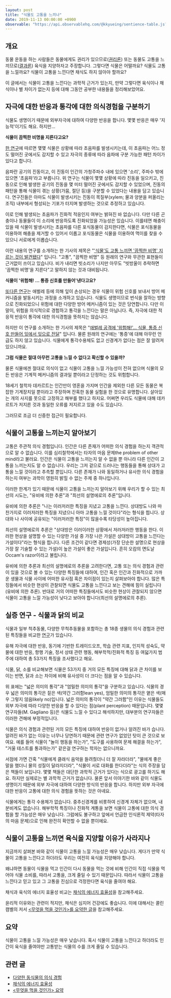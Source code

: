 ```yaml
---
layout: post
title: "식물도 고통을 느끼나"
date: 2019-11-13 00:00:00 +0900
observable: "https://api.observablehq.com/@kkyueing/sentience-table.js?v=3"
---
```

## 개요

동물 운동을 하는 사람들은 동물에게도 권리가
있으므로([권리론](/2019/08/01/animal-rights-human-wrongs.html)) 또는
동물도 고통을 느끼므로([결과론](/2019/07/28/animal-liberation.html))
육식을 지양하자고 주장합니다. 그렇다면 식물은 어떨까요? 식물도 고통을 느낄까요?
식물이 고통을 느낀다면 채식도 하지 않아야 할까요?

이 글에서는 식물이 고통을 느낀다는 과학적 근거가 있는지, 만약 그렇다면 육식이나
채식이나 별 차이가 없는지 등에 대해 그동안 공부한 내용들을 정리해보았어요.

## 자극에 대한 반응과 통각에 대한 의식경험을 구분하기

식물도 생명이기 때문에 외부자극에 대하여 다양한 반응을 합니다. 몇몇 반응은
매우 '지능적'이기도 해요. 하지만...

**식물이 끔찍한 비명을 지른다고요?**

[한 연구](https://www.biorxiv.org/content/10.1101/507590v4.full)에 따르면 몇몇
식물은 상황에 따라 초음파를 발생시키는데, 이 초음파는 어느 정도 떨어진 곳에서도
감지할 수 있고 자극의 종류에 따라 음파에 구분 가능한 패턴 차이가 있다고 합니다.

음파란 공기의 진동이고, 이 진동이 인간의 가청주파수 내에 있으면 '소리', 주파수
밖에 있으면 '초음파'라고 부릅니다. 위 연구는 식물이 몇몇 상황에 따라 진동을
일으키고, 진동으로 인해 발생한 공기의 진동을 몇 미터 떨어진 곳에서도 감지할 수
있었으며, 진동의 패턴을 통해 식물이 겪는 상황(가뭄, 절단 등)을 구분할 수
있었다는 내용을 담고 있습니다. 연구진들은 아마도 식물이 발생시키는 진동이
목질부(xylem; 물과 양분을 퍼올리는 조직) 내부에서 형성되는 기포가 터지며
발생하는 것으로 추정하고 있습니다.

이로 인해 발생되는 초음파가 진화적 적응인지 여부는 밝혀진 바 없습니다. 다만
다른 곤충이나 동물들이 이 소리에 반응하도록 진화되었을 가능성은 있습니다.
이를테면 해충이 있을 때 식물이 발생시키는 초음파를 다른 포식동물이 감지한다면,
식물은 포식동물을 이용하여 해충을 제거할 수 있어서 이롭고 포식동물은 식물을
이용하여 먹이를 찾을 수 있으니 서로에게 이롭습니다.

이런 내용의 연구를 소개하는 한 기사의 제목은 "['식물'도 고통 느끼면 '끔찍한
비명' 지르는 것이 발견됐다](https://www.dispatch.co.kr/2055279)" 입니다.
"고통", "끔찍한 비명" 등 원래의 연구와 무관한 표현들이 근거없이 쓰이고
있습니다. 비가 내리면 빗소리가 나지만 아무도 "빗방울이 추락하면 '끔찍한 비명'을
지른다"고 말하지 않는 것과 대비됩니다.

**식물이 '위험해! ... 통증 신호를 만들어'낸다고요?**

[또다른 연구](https://news.wisc.edu/blazes-of-light-reveal-how-plants-signal-danger-long-distances/)는
애벌레 등에 의해 잎이 손상되는 경우 식물이 위험 신호를 보내서 방어 메커니즘을
발동시키는 과정을 소개하고 있습니다. 식물도 생명이므로 번식을 잘하는 방향으로
진화되었으니 위험에 대한 다양한 방어 메커니즘이 있는 것은 당연합니다. 다만 이
말이, 위험을 의식적으로 경험하고 통각을 느낀다는 말은 아닙니다. 즉, 자극에 대한
적응적 반응이 통각에 대한 의식경험을 뜻하지는 않습니다.

하지만 이 연구를 소개하는 한 기사의 제목은 "[애벌레 공격에 '위험해!'… 식물, 통증
신호 만들어 잎에서 잎으로 전달](https://biz.chosun.com/site/data/html_dir/2018/09/20/2018092000159.html)"
입니다. 물론 원래의 연구에는 '통증'에 대해 아무런 언급도 하지 않고 있습니다.
식물에게 통각수용체도 없고 신경계가 없다는 점은 잘 알려져 있으니까요.

**그럼 식물은 절대 아무런 고통을 느낄 수 없다고 확신할 수 있을까?**

물론 식물에겐 절대로 의식이 없고 식물이 고통을 느낄 가능성이 전혀 없으며
식물의 모든 반응은 기계적 메커니즘의 결과일 뿐이라고 단정하는 것도 위험합니다.

18세기 철학자 데카르트는 인간만이 영혼을 가지며 인간을 제외한 다른 모든 동물은
복잡한 기계장치일 뿐이라고 주장하며 잔혹한 동물 실험을 한 것으로 유명합니다.
살아있는 개의 사지를 못으로 고정하고 해부를 했다고 하지요. 어쩌면 우리도 식물에
대해 데카르트가 저지른 것과 동일한 오류를 저지르고 있을 수도 있습니다.

그러므로 조금 더 신중한 접근이 필요합니다.

## 식물이 고통을 느끼는지 알아보기

고통은 주관적 의식 경험입니다. 인간은 다른 존재가 어떠한 의식 경험을 하는지
객관적으로 알 수 없습니다. 이를 심리철학에서는 타자의 마음 문제the problem of
other mind라고 불러요. 인간은 식물이 고통을 느끼는지 알 수 없을 뿐 아니라
다른 인간이 고통을 느끼는지도 알 수 없습니다. 우리는 그저 겉으로 드러나는
행동들을 통해 상대가 고통을 느낄 것이라고 추측할 뿐입니다. 다른 존재가 나와
동일하거나 유사한 의식 경험을 하는지 여부는 과학이 영원히 밝힐 수 없는 주제 중
하나입니다.

이러한 한계가 있기 때문에 식물이 고통을 느끼는지 알아보기 위해 우리가 할 수
있는 최선의 시도는, "유비에 의한 추론"과 "최선의 설명에로의 추론"입니다.

유비에 의한 추론은 "나는 이러저러한 특징을 지녔고 고통을 느낀다. 상대방도 나와
마찬가지로 이러저러한 특징을 지녔으니 아마 고통을 느낄 것이다"라는 형식을
띕니다. 상대와 나 사이에 공유되는 "이러저러한 특징"이 많을수록 타당성이
높아집니다.

최선의 설명에로의 추론은 "상대방은 이러이러한 상황에서 저러저러한 행동을 한다.
이러한 현상을 설명할 수 있는 다양한 가설 중 가장 나은 가설은 상대방이 고통을
느낀다는 가설이다"라는 형식을 띕니다. 다른 조건이 같다면 경제성(가장 단순한
설명으로 현상을 가장 잘 기술할 수 있는 가설)이 높은 가설이 좋은 가설입니다.
흔히 오캄의 면도날Occam's razor이라고 불립니다.

유비에 의한 추론과 최선의 설명에로의 추론을 고려한다면, 고통 또는 의식 경험과
관련이 있을 것으로 볼 수 있는 다양한 특징들에 대하여, 인간 혹은 인간과
진화적으로 가까운 생물과 식물 사이에 어떠한 유사점 혹은 차이점이 있는지
살펴보아야 합니다. 많은 특징들에서 비슷한 현상이 관찰되면 식물도 고통을
느낀다고 보는 견해에 힘이 실립니다(유비에 의한 추론). 반대로 거의 어떠한
특징들에서도 비슷한 현상이 관찰되지 않으면 식물이 고통을 느낄 가능성이 낮다고
보아야 합니다(최선의 설명에로의 추론).

## 실증 연구 - 식물과 닭의 비교

식물과 일부 척추동물, 다양한 무척추동물을 포함하는 총 18종 생물의 의식 경험과
관련된 특징들을 비교한 [연구](/2019/10/22/sentience-table.html)가
있습니다.

유해 자극에 대한 반응, 동기에 기반한 트레이드오프, 학습 관련 지표, 인지적
성숙도, 약물에 대한 반응, 항행 기술, 정서 상태 관련 행동, 해부학적/진화적 특징
등 여덟가지 범주에 대하여 총 53가지 특징을 조사했다고 해요.

식물, 닭, 소를 비교해보면 식물은 53가지 중 거의 모든 특징에 대해 닭과 큰 차이를
보이는 반면, 닭과 소는 차이에 비해 유사성이 더 크다는 점을 알 수 있습니다.

<div id="ob-plant" class="ob-block"></div>

위 표에는 "넓은 의미의 통각"과 "엄밀한 의미의 통각"을 구분하고 있습니다. 식물의
경우 넓은 의미의 통각은 짙은 색(약간 그러함lean yes), 엄밀한 의미의 통각은 옅은
색(매우 그렇지 않음likely no)입니다. 넓은 의미의 통각이 "약간 그러함"인 이유는
식물들도 외부 자극에 따라 다양한 반응을 할 수 있다는 점(plant perception)
때문입니다. 몇몇 연구자들(M. Gagliano 등)은 식물도 느낄 수 있다고 해석하지만,
대부분의 연구자들은 이러한 견해에 부정적입니다.

식물은 의식 경험과 관련된 거의 모든 특징에 대하여 반응이 없거나 알려진 바가
습니다. 알려진 바가 없는 이유는 너무나 당연하기 때문에 관련 연구가 없었던 탓이
큰 것으로 보여요. 예를 들어 식물이 "놀이 행동을 하는가", "도구를 사용하여 문제
해결을 하는가", "거울 테스트를 통과하는가" 같은걸 연구하는 학자는 없으니까요.

서점에 가면 간혹 "식물에게 클래식 음악을 들려줬더니 더 잘 자라더라", "물에게
좋은 말을 했더니 물의 성질이 달라지더라", "식물이 서로 대화를 한다더라"는 식의
주장을 담은 책들이 보입니다. 몇몇 책들은 대단한 과학적 근거가 있다는 식으로
광고를 하기도 해요. 하지만 실제로는 별 과학적 근거가 없습니다. 물론 앞서
이야기한 바와 같이 식물도 생명이기 때문에 외부 자극에 대하여 다양한 방식의
반응을 합니다. 하지만 외부 자극에 대한 반응이 고통에 대한 의식 경험을 뜻하는
것은 아녜요.

식물에게는 통각 수용체가 없습니다. 중추신경계를 비롯하여 신경계 자체가 없으며,
내분비계도 없습니다. 해부학적 특징이나 진화적 계통을 보면 식물이 고통에 대한
의식 경험을 할 가능성은 매우 낮습니다. 그럼에도 불구하고 앞에서 언급한 인식론적
제약(타자의 마음 문제)으로 인해 완전히 확언할 수 없을 뿐이에요.

## 식물이 고통을 느끼면 육식을 지양할 이유가 사라지나

지금까지 살펴본 바와 같이 식물이 고통을 느낄 가능성은 매우 낮습니다. 게다가
만약 식물이 고통을 느낀다고 하더라도 우리는 여전히 육식을 지양해야 합니다.

왜냐하면 동물이 식물을 먹고 인간이 다시 동물을 먹는 것에 비해 인간이 직접 식물을
먹어야 식물 소비를, 따라서 고통을, 크게 줄일 수 있기 때문입니다. 따라서 식물이
고통을 느낀다고 믿고 있고 그 고통을 진심으로 걱정한다면 육식을 줄여야 해요.

채식과 육식의 에너지 효율성 비교는 [채식의 에너지
효율성](/2020/03/15/efficiency-of-vegan-diet.html)을 참고해주세요.

윤리적 이유와는 관련이 적지만, 채식은 심지어 건강에도 좋습니다. 이에 대해서는
콜린 캠벨의 저서 [\<무엇을 먹을 것인가\>를 요약한
글](/2020/11/14/the-china-study.html)을 참고해주세요.

## 요약

식물이 고통을 느낄 가능성은 매우 낮습니다. 혹시 식물이 고통을 느낀다고 하더라도
인간이 육식을 줄여야만 고통받는 식물의 수를 크게 줄일 수 있습니다.

## 관련 글

* [다양한 동식물의 의식 경험](/2019/10/22/sentience-table.html)
* [채식의 에너지 효율성](/2020/03/15/efficiency-of-vegan-diet.html)
* [\<무엇을 먹을 것인가\> 요약](/2020/11/14/the-china-study.html)
